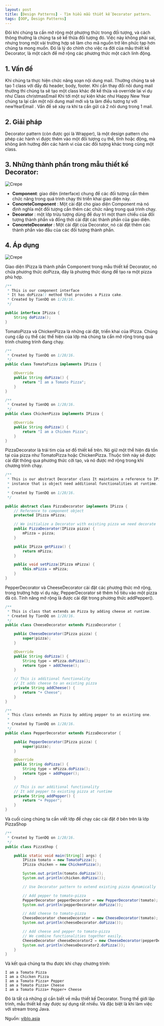 ```yaml
---
layout: post
title: [Design Patterns] - Tìm hiểu mẫu thiết kế Decorator pattern.
tags: [OOP, Design Patterns]
---
```


Đôi khi chúng ta cần mở rộng một phương thức trong đối tượng, và cách thông thường là chúng ta sẽ kế thừa đối tượng đó. Việc này không phải sai, nhưng trong một vài trường hợp sẽ làm cho mã nguồn trở lên phức tạp hơn chúng ta mong muốn. Đó là lý do chính cho việc ra đời của mẫu thiết kế Decorator, là một cách để mở rộng các phương thức một cách linh động.

## 1. Vấn đề

Khi chúng ta thực hiện chức năng soạn nội dung mail. Thường chúng ta sẽ  tạo 1 class với đầy đủ header, body, footer. Khi cần thay đổi nôi dung mail thường thi chúng ta sẽ tạo một class khác đẻ kế thừa và override lai ví dụ như Class christmasEmail Khi tới một sự kiện khác như Happy New Year chúng ta lại cần một nôi dung mail mới và ta làm điều tương tự  với newYearEmail . Vấn đề sẽ xảy ra khi ta cần gửi cả 2 nôi dung trong 1 mail.

## 2. Giải pháp

Decorator pattern (còn được gọi là Wrapper), là một design pattern cho phép các hành vi được thêm vào một đối tượng cụ thể, tĩnh hoặc động, mà không ảnh hưởng đến các hành vi của các đối tượng khác trong cùng một class.

## 3. Những thành phần trong mẫu thiết kế Decorator:

![Crepe](https://viblo.asia/uploads/77b01d67-bfb6-49bc-9c89-13315d2905c5.png)

+ **Component**: giao diện (interface) chung để các đối tượng cần thêm chức năng trong quá trình chạy thì triển khai giao diện này.
+ **ConcreteComponent** : Một cài đặt cho giao diện Component mà nó định nghĩa một đối tượng cần thêm các chức năng trong quá trình chạy.
+ **Decorator** : một lớp trừu tượng dùng để duy trì một tham chiếu của đối tượng thành phần và đồng thời cài đặt các thành phần của giao diện.
+ **ConcreteDecorator** : Một cài đặt của Decorator, nó cài đặt thêm các thành phần vào đầu của các đối tượng thành phần.

## 4. Áp dụng

![Crepe](https://viblo.asia/uploads/115fdc5b-cb03-4b1a-95a9-9dada612c7ce.png)

Giao diện IPizza là thành phần Component trong mẫu thiết kế Decorator, nó chứa phương thức doPizza, đây là phương thức dùng để tạo ra một pizza phù hợp.

```java
/**
 * This is our component interface
 * It has doPizza() method that provides a Pizza cake.
 * Created by TienDQ on 1/28/16.
 */

public interface IPizza {
    String doPizza();
}
```

TomatoPizza và ChickenPizza là những cài đặt, triển khai của IPizza. Chúng cung cấp cụ thể các thể hiện của lớp mà chúng ta cẩn mở rộng trong quá trình chương trình đang chạy.

```java
/**
 * Created by TienDQ on 1/28/16.
 */
public class TomatoPizza implements IPizza {

    @Override
    public String doPizza() {
        return "I am a Tomato Pizza";
    }
}
```

```java
/**
 * Created by TienDQ on 1/28/16.
 */
public class ChickenPizza implements IPizza {

    @Override
    public String doPizza() {
        return "I am a Chicken Pizza";
    }
}
```

PizzaDecorator là trái tim của sơ đồ thiết kế trên. Nó giữ một thể hiện đã tồn tại của pizza như TomatoPizza hoặc ChickenPizza. Thuộc tính này sẽ được cài đặt thông qua phương thức cởi tạo, và nó được mở rộng trong khi chương trình chạy.

```java
/**
 * This is our abstract Decorator class It maintains a reference to IPizza
 * instance that is object need additional functionalities at runtime.
 *
 * Created by TienDQ on 1/28/16.
 */

public abstract class PizzaDecorator implements IPizza {
    // Reference to component object
    protected IPizza mPizza;

    // We initialize a Decorator with existing pizza we need decorate
    public PizzaDecorator(IPizza pizza) {
        mPizza = pizza;
    }

    public IPizza getPizza() {
        return mPizza;
    }

    public void setPizza(IPizza mPizza) {
        this.mPizza = mPizza;
    }
}
```

PepperDecorator và CheeseDecorator cài đặt các phương thức mở rộng, trong trường hợp ví dụ này, PepperDecorator sẽ thêm hồ tiêu vào một pizza đã có. Tính năng mở rộng là được cài đặt trong phương thức addPepper().

```java
/**
 * This is class that extends an Pizza by adding cheese at runtime.
 * Created by TienDQ on 1/28/16.
 */
public class CheeseDecorator extends PizzaDecorator {

    public CheeseDecorator(IPizza pizza) {
        super(pizza);
    }

    @Override
    public String doPizza() {
        String type = mPizza.doPizza();
        return type + addCheese();
    }

    // This is additional functionality
    // It adds cheese to an existing pizza
    private String addCheese() {
        return "+ Cheese";
    }
}
```

```java
/**
 * This class extends an Pizza by adding pepper to an existing one.
 *
 * Created by TienDQ on 1/28/16.
 */
public class PepperDecorator extends PizzaDecorator {

    public PepperDecorator(IPizza pizza) {
        super(pizza);
    }

    @Override
    public String doPizza() {
        String type = mPizza.doPizza();
        return type + addPepper();
    }

    // This is our additional functionality
    // It add pepper to existing pizza at runtime
    private String addPepper() {
        return "+ Pepper";
    }
}
```

Và cuối cùng chúng ta cần viết lớp để chạy các cài đặt ở bên trên là lớp PizzaShop

```java
/**
 * Created by TienDQ on 1/28/16.
 */
public class PizzaShop {

    public static void main(String[] args) {
        IPizza tomato = new TomatoPizza();
        IPizza chicken = new ChickenPizza();

        System.out.println(tomato.doPizza());
        System.out.println(chicken.doPizza());

        // Use Decorator pattern to extend existing pizza dynamically

        // Add pepper to tomato-pizza
        PepperDecorator pepperDecorator = new PepperDecorator(tomato);
        System.out.println(pepperDecorator.doPizza());

        // Add cheese to tomato-pizza
        CheeseDecorator cheeseDecorator = new CheeseDecorator(tomato);
        System.out.println(cheeseDecorator.doPizza());

        // Add cheese and pepper to tomato-pizza
        // We combine functionalities together easily.
        CheeseDecorator cheeseDecorator2 = new CheeseDecorator(pepperDecorator);
        System.out.println(cheeseDecorator2.doPizza());
    }
}
```

Và kết quả chúng ta thu được khi chạy chương trình:

```
I am a Tomato Pizza
I am a Chicken Pizza
I am a Tomato Pizza+ Pepper
I am a Tomato Pizza+ Cheese
I am a Tomato Pizza+ Pepper+ Cheese
```
Đó là tất cả những gì cần biết về mẫu thiết kế Decorator. Trong thế giới lập trình, mẫu thiết kế này được sự dụng rất nhiều. Và đặc biệt là khi làm việc với stream trong Java.

Nguồn: [viblo.asia](https://viblo.asia/p/hieu-biet-co-ban-ve-decorator-pattern-pVYRPjbVG4ng)



